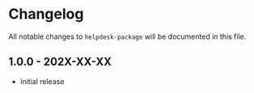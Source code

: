 # Changelog

All notable changes to `helpdesk-package` will be documented in this file.

## 1.0.0 - 202X-XX-XX

- initial release
